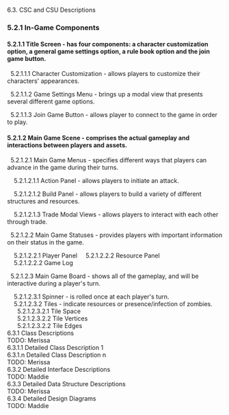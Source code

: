 6.3.      CSC and CSU Descriptions  
### 5.2.1 In-Game Components

#### 5.2.1.1 Title Screen - has four components: a character customization option, a general game settings option, a rule book option and the join game button.

&nbsp;&nbsp;5.2.1.1.1 Character Customization - allows players to customize their characters' appearances.

&nbsp;&nbsp;5.2.1.1.2 Game Settings Menu - brings up a modal view that presents several different game options.

&nbsp;&nbsp;5.2.1.1.3 Join Game Button - allows player to connect to the game in order to play.

#### 5.2.1.2 Main Game Scene - comprises the actual gameplay and interactions between players and assets.

&nbsp;&nbsp;5.2.1.2.1 Main Game Menus - specifies different ways that players can advance in the game during their turns.

&nbsp;&nbsp;&nbsp;&nbsp;5.2.1.2.1.1 Action Panel - allows players to initiate an attack.

&nbsp;&nbsp;&nbsp;&nbsp;5.2.1.2.1.2 Build Panel - allows players to build a variety of different structures and resources.

&nbsp;&nbsp;&nbsp;&nbsp;5.2.1.2.1.3 Trade Modal Views - allows players to interact with each other through trade.

&nbsp;&nbsp;5.2.1.2.2 Main Game Statuses - provides players with important information on their status in the game.

&nbsp;&nbsp;&nbsp;&nbsp;5.2.1.2.2.1 Player Panel
&nbsp;&nbsp;&nbsp;&nbsp;5.2.1.2.2.2 Resource Panel  
&nbsp;&nbsp;&nbsp;&nbsp;5.2.1.2.2.2 Game Log  

&nbsp;&nbsp;5.2.1.2.3 Main Game Board - shows all of the gameplay, and will be interactive during a player's turn.

&nbsp;&nbsp;&nbsp;&nbsp;5.2.1.2.3.1 Spinner - is rolled once at each player's turn.  
&nbsp;&nbsp;&nbsp;&nbsp;5.2.1.2.3.2 Tiles - indicate resources or presence/infection of zombies.  
&nbsp;&nbsp;&nbsp;&nbsp;&nbsp;&nbsp;5.2.1.2.3.2.1 Tile Space  
&nbsp;&nbsp;&nbsp;&nbsp;&nbsp;&nbsp;5.2.1.2.3.2.2 Tile Vertices  
&nbsp;&nbsp;&nbsp;&nbsp;&nbsp;&nbsp;5.2.1.2.3.2.2 Tile Edges  
6.3.1     Class Descriptions  
TODO: Merissa  
6.3.1.1   Detailed Class Description 1  
6.3.1.n   Detailed Class Description n  
TODO: Merissa  
6.3.2     Detailed Interface Descriptions  
TODO: Maddie  
6.3.3     Detailed Data Structure Descriptions  
TODO: Merissa  
6.3.4     Detailed Design Diagrams  
TODO: Maddie  
